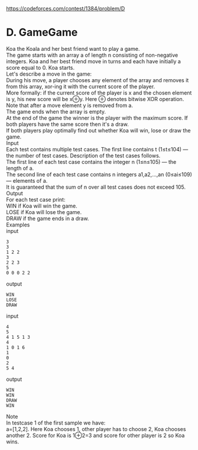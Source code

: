 https://codeforces.com/contest/1384/problem/D

# D. GameGame<br>
Koa the Koala and her best friend want to play a game.<br>
The game starts with an array a of length n consisting of non-negative integers. Koa and her best friend move in turns and each have initially a score equal to 0. Koa starts.<br>
Let's describe a move in the game:<br>
During his move, a player chooses any element of the array and removes it from this array, xor-ing it with the current score of the player.<br>
More formally: if the current score of the player is x and the chosen element is y, his new score will be x⊕y. Here ⊕ denotes bitwise XOR operation.<br>
Note that after a move element y is removed from a.<br>
The game ends when the array is empty.<br>
At the end of the game the winner is the player with the maximum score. If both players have the same score then it's a draw.<br>
If both players play optimally find out whether Koa will win, lose or draw the game.<br>
Input<br>
Each test contains multiple test cases. The first line contains t (1≤t≤104) — the number of test cases. Description of the test cases follows.<br>
The first line of each test case contains the integer n (1≤n≤105) — the length of a.<br>
The second line of each test case contains n integers a1,a2,…,an (0≤ai≤109) — elements of a.<br>
It is guaranteed that the sum of n over all test cases does not exceed 105.<br>
Output<br>
For each test case print:<br>
WIN if Koa will win the game.<br>
LOSE if Koa will lose the game.<br>
DRAW if the game ends in a draw.<br>
Examples<br>
input<br>
```
3
3
1 2 2
3
2 2 3
5
0 0 0 2 2
```
output<br>
```
WIN
LOSE
DRAW
```
input<br>
```
4
5
4 1 5 1 3
4
1 0 1 6
1
0
2
5 4
```
output<br>
```
WIN
WIN
DRAW
WIN
```
Note<br>
In testcase 1 of the first sample we have:<br>
a=[1,2,2]. Here Koa chooses 1, other player has to choose 2, Koa chooses another 2. Score for Koa is 1⊕2=3 and score for other player is 2 so Koa wins.<br>

